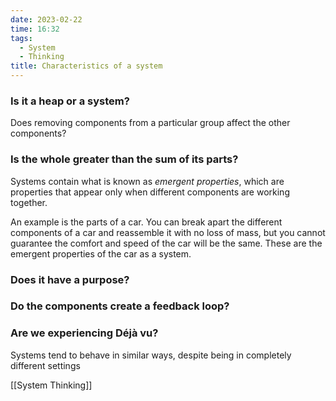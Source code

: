 ```yaml
---
date: 2023-02-22
time: 16:32
tags:
  - System
  - Thinking
title: Characteristics of a system
---
```

### Is it a heap or a system?
Does removing components from a particular group affect the other components?

### Is the whole greater than the sum of its parts?
Systems contain what is known as *emergent properties*, which are properties that appear only when different components are working together.

An example is the parts of a car. You can break apart the different components of a car and reassemble it with no loss of mass, but you cannot guarantee the comfort and speed of the car will be the same. These are the emergent properties of the car as a system.

### Does it have a purpose?
### Do the components create a feedback loop?

### Are we experiencing Déjà vu?
Systems tend to behave in similar ways, despite being in completely different settings

[[System Thinking]] 

